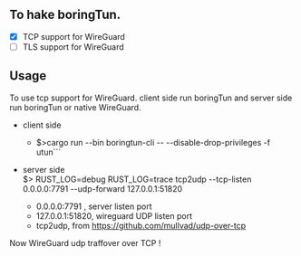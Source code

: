 ## To hake boringTun.

- [X] TCP support for WireGuard
- [ ] TLS support for WireGuard

## Usage
To use tcp support for WireGuard. client side run boringTun and server side run boringTun or native WireGuard.

- client side  
  - $>cargo run --bin boringtun-cli -- --disable-drop-privileges -f utun```

- server side  
  $> RUST_LOG=debug RUST_LOG=trace tcp2udp --tcp-listen 0.0.0.0:7791 --udp-forward 127.0.0.1:51820 
  - 0.0.0.0:7791 , server listen port
  - 127.0.0.1:51820, wireguard UDP listen port
  - tcp2udp, from https://github.com/mullvad/udp-over-tcp

Now WireGuard udp traffover over TCP !
